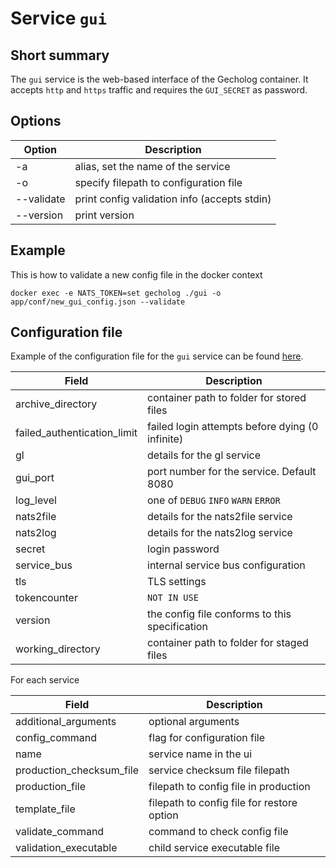 # Service `gui`

## Short summary

The `gui` service is the web-based interface of the Gecholog container. It accepts `http` and `https` traffic and requires the `GUI_SECRET` as password.

## Options

| Option             | Description                                               |
|--------------------|-----------------------------------------------------------|
| -a                 | alias, set the name of the service                        |
| -o                 | specify filepath to configuration file                    |
| --validate         | print config validation info (accepts stdin)              |
| --version          | print version                                             |

## Example

This is how to validate a new config file in the docker context

    docker exec -e NATS_TOKEN=set gecholog ./gui -o app/conf/new_gui_config.json --validate

## Configuration file

Example of the configuration file for the `gui` service can be found [here](../../config/gui_config.json).

| Field                       | Description                                               |
|-----------------------------|-----------------------------------------------------------|
| archive_directory           | container path to folder for stored files                 | 
| failed_authentication_limit | failed login attempts before dying (0 infinite)           | 
| gl                          | details for the gl service                                |
| gui_port                    | port number for the service. Default 8080                 |
| log_level                   | one of `DEBUG` `INFO` `WARN` `ERROR`                      | 
| nats2file                   | details for the nats2file service                         |
| nats2log                    | details for the nats2log service                          |
| secret                      | login password                                            | 
| service_bus                 | internal service bus configuration                        |
| tls                         | TLS settings                                              |
| tokencounter                | `NOT IN USE`         |
| version                     | the config file conforms to this specification            | 
| working_directory           | container path to folder for staged files                 | 

For each service 

| Field                          | Description                                         |
|--------------------------------|-----------------------------------------------------|
| additional_arguments           | optional arguments                                  |
| config_command                 | flag for configuration file                         | 
| name                           | service name in the ui                              | 
| production_checksum_file       | service checksum file filepath                      | 
| production_file                | filepath to config file in production               | 
| template_file                  | filepath to config file for restore option          | 
| validate_command               | command to check config file                        | 
| validation_executable          | child service executable file                       |
